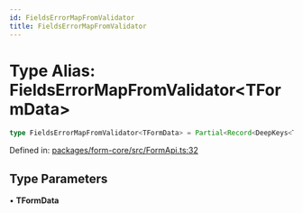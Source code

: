 ```yaml
---
id: FieldsErrorMapFromValidator
title: FieldsErrorMapFromValidator
---
```


# Type Alias: FieldsErrorMapFromValidator\<TFormData\>

```ts
type FieldsErrorMapFromValidator<TFormData> = Partial<Record<DeepKeys<TFormData>, ValidationErrorMap>>;
```

Defined in: [packages/form-core/src/FormApi.ts:32](https://github.com/TanStack/form/blob/main/packages/form-core/src/FormApi.ts#L32)

## Type Parameters

• **TFormData**
